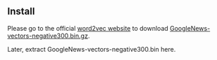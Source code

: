 ## Install

Please go to the official [word2vec website](https://code.google.com/archive/p/word2vec/) to download [GoogleNews-vectors-negative300.bin.gz](https://drive.google.com/file/d/0B7XkCwpI5KDYNlNUTTlSS21pQmM/).

Later, extract GoogleNews-vectors-negative300.bin here.